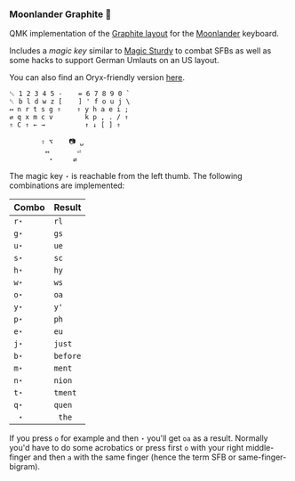 ### Moonlander Graphite 🚀

QMK implementation of the [Graphite layout](https://github.com/rdavison/graphite-layout) for the [Moonlander](https://www.zsa.io/moonlander/) keyboard.

Includes a _magic key_ similar to [Magic Sturdy](https://github.com/Ikcelaks/keyboard_layouts/blob/main/magic_sturdy/magic_sturdy.md) to combat SFBs
as well as some hacks to support German Umlauts on an US layout.

You can also find an Oryx-friendly version [here](https://configure.zsa.io/moonlander/layouts/GLeeV/latest/0/intro).

```
␛ 1 2 3 4 5 -    = 6 7 8 9 0 `
␡ b l d w z [    ] ' f o u j \
↤ n r t s g ⇑    ⇑ y h a e i ;
⇄ q x m c v        k p , . / ⇑
⇑ C ⇑ ← →          ↑ ↓ [ ] ⇑
      
        ⇧ ⌥    📷 ␣
         ↤       ⏎
          ⋆     ⇄    
```

The magic key `⋆` is reachable from the left thumb. The following combinations are implemented:

| Combo  | Result   |
| ------ | -------- |
| `r⋆`   | `rl`     |
| `g⋆`   | `gs`     |
| `u⋆`   | `ue`     |
| `s⋆`   | `sc`     |
| `h⋆`   | `hy`     |
| `w⋆`   | `ws`     |
| `o⋆`   | `oa`     |
| `y⋆`   | `y'`     |
| `p⋆`   | `ph`     |
| `e⋆`   | `eu`     |
| `j⋆`   | `just`   |
| `b⋆`   | `before` |
| `m⋆`   | `ment`   |
| `n⋆`   | `nion`   |
| `t⋆`   | `tment`  |
| `q⋆`   | `quen`   |
| ` ⋆`   | ` the`   |

If you press `o` for example and then `⋆` you'll get `oa` as a result. Normally you'd have to do some acrobatics or press first `o` with your right middle-finger and then `a` with the same finger (hence the term SFB or same-finger-bigram).
